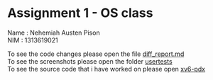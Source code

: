 # Assignment 1 - OS class
Name  : Nehemiah Austen Pison  
NIM   : 1313619021

To see the code changes please open the file [diff_report.md](./diff_report.md)  
To see the screenshots please open the folder [usertests](./usertests)  
To see the source code that i have worked on please open [xv6-pdx](./xv6-pdx)

